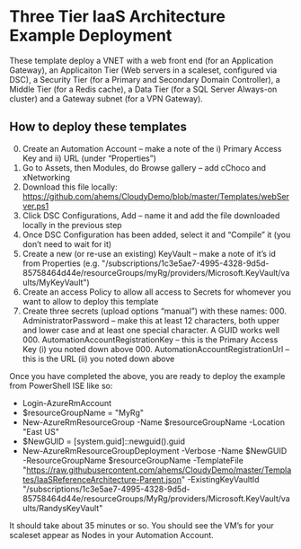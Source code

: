 # Three Tier IaaS Architecture Example Deployment

These template deploy a VNET with a web front end (for an Application Gateway), an Applicaiton Tier (Web servers in a scaleset, configured via DSC), a Security Tier (for a Primary and Secondary Domain Controller), a Middle Tier (for a Redis cache), a Data Tier (for a SQL Server Always-on cluster) and a Gateway subnet (for a VPN Gateway). 

## How to deploy these templates

0.	Create an Automation Account – make a note of the i) Primary Access Key and ii) URL (under “Properties”)
  00.	Go to Assets, then Modules, do Browse gallery – add cChoco and xNetworking
  00.	Download this file locally: https://github.com/ahems/CloudyDemo/blob/master/Templates/webServer.ps1
  00.	Click DSC Configurations, Add – name it and add the file downloaded locally in the previous step 
  00.	Once DSC Configuration has been added, select it and “Compile” it (you don’t need to wait for it)
0.	Create a new (or re-use an existing) KeyVault – make a note of it’s id from Properties (e.g. "/subscriptions/1c3e5ae7-4995-4328-9d5d-85758464d44e/resourceGroups/myRg/providers/Microsoft.KeyVault/vaults/MyKeyVault")
  00.	Create an access Policy to allow all access to Secrets for whomever you want to allow to deploy this template
  00.	Create three secrets (upload options “manual”) with these names:
    000.	AdministratorPassword – make this at least 12 characters, both upper and lower case and at least one special character. A GUID works well
    000.	AutomationAccountRegistrationKey – this is the Primary Access Key (i) you noted down above
    000.	AutomationAccountRegistrationUrl – this is the URL (ii) you noted down above

Once you have completed the above, you are ready to deploy the example from PowerShell ISE like so:

*	Login-AzureRmAccount
*	$resourceGroupName = "MyRg"
*	New-AzureRmResourceGroup -Name $resourceGroupName -Location "East US"
*	$NewGUID = [system.guid]::newguid().guid
*	New-AzureRmResourceGroupDeployment -Verbose -Name $NewGUID -ResourceGroupName $resourceGroupName -TemplateFile "https://raw.githubusercontent.com/ahems/CloudyDemo/master/Templates/IaaSReferenceArchitecture-Parent.json" -ExistingKeyVaultId "/subscriptions/1c3e5ae7-4995-4328-9d5d-85758464d44e/resourceGroups/MyRg/providers/Microsoft.KeyVault/vaults/RandysKeyVault"

It should take about 35 minutes or so. You should see the VM’s for your scaleset appear as Nodes in your Automation Account.
